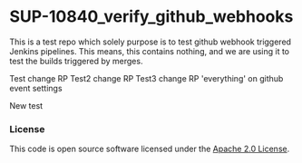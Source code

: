 
# SUP-10840_verify_github_webhooks



This is a test repo which solely purpose is to test github webhook triggered Jenkins pipelines.
This means, this contains nothing, and we are using it to test the builds triggered by merges.

Test change RP
Test2 change RP
Test3 change RP 'everything' on github event settings

New test
### License

This code is open source software licensed under the [Apache 2.0 License]("http://www.apache.org/licenses/LICENSE-2.0.html").
